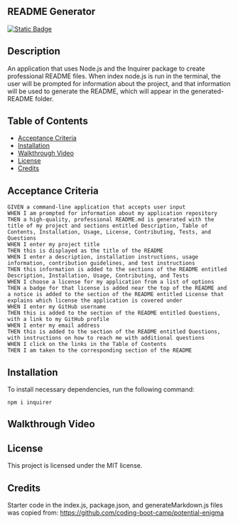## README Generator

[![Static Badge](https://img.shields.io/badge/License-MIT-lightblue)](https://choosealicense.com/licenses/mit/)

## Description
An application that uses Node.js and the Inquirer package to create professional README files. When index node.js is run in the terminal, the user will be prompted for information about the project, and that information will be used to generate the README, which will appear in the generated-README folder. 

## Table of Contents
  * [Acceptance Criteria](#acceptance_criteria)
  * [Installation](#installation)
  * [Walkthrough Video](#walkthrough_video)
  * [License](#license)
  * [Credits](#credits)

## Acceptance Criteria
~~~
GIVEN a command-line application that accepts user input
WHEN I am prompted for information about my application repository
THEN a high-quality, professional README.md is generated with the title of my project and sections entitled Description, Table of Contents, Installation, Usage, License, Contributing, Tests, and Questions
WHEN I enter my project title
THEN this is displayed as the title of the README
WHEN I enter a description, installation instructions, usage information, contribution guidelines, and test instructions
THEN this information is added to the sections of the README entitled Description, Installation, Usage, Contributing, and Tests
WHEN I choose a license for my application from a list of options
THEN a badge for that license is added near the top of the README and a notice is added to the section of the README entitled License that explains which license the application is covered under
WHEN I enter my GitHub username
THEN this is added to the section of the README entitled Questions, with a link to my GitHub profile
WHEN I enter my email address
THEN this is added to the section of the README entitled Questions, with instructions on how to reach me with additional questions
WHEN I click on the links in the Table of Contents
THEN I am taken to the corresponding section of the README
~~~

## Installation
To install necessary dependencies, run the following command:
~~~
npm i inquirer
~~~

## Walkthrough Video 


## License
This project is licensed under the MIT license.

## Credits
Starter code in the index.js, package.json, and generateMarkdown.js files was copied from: https://github.com/coding-boot-camp/potential-enigma